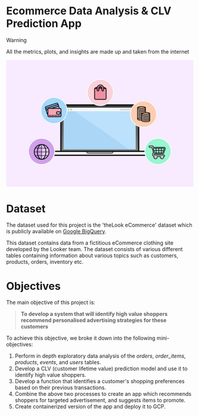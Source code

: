 # Ecommerce Data Analysis & CLV Prediction App

> [!WARNING]
> All the metrics, plots, and insights are made up and taken from the internet

![network header](assets/header.jpeg)

# Dataset
The dataset used for this project is the 'theLook eCommerce' dataset which is publicly available on [Google BigQuery](https://console.cloud.google.com/bigquery/analytics-hub/discovery/projects/1057666841514/locations/us/dataExchanges/google_cloud_public_datasets_17e74966199/listings/thelook_ecommerce).

This dataset contains data from a fictitious eCommerce clothing site developed by the Looker team. The dataset consists of various different tables containing information about various topics such as customers, products, orders, inventory etc.

# Objectives

 The main objective of this project is:
 > **To develop a system that will identify high value shoppers recommend personalised advertising strategies for these customers**

 To achieve this objective, we broke it down into the following mini-objectives:
 1. Perform in depth exploratory data analysis of the *orders*, *order_items*, *products*, *events*, and *users* tables.
 2. Develop a CLV (customer lifetime value) prediction model and use it to identify high value shoppers.
 3. Develop a function that identifies a customer's shopping preferences based on their previous transactions.
 4. Combine the above two processes to create an app which recommends shoppers for targeted advertisement, and suggests items to promote.
 5. Create containerized version of the app and deploy it to GCP.